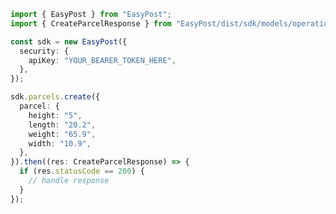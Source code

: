 <!-- Start SDK Example Usage -->
```typescript
import { EasyPost } from "EasyPost";
import { CreateParcelResponse } from "EasyPost/dist/sdk/models/operations";

const sdk = new EasyPost({
  security: {
    apiKey: "YOUR_BEARER_TOKEN_HERE",
  },
});

sdk.parcels.create({
  parcel: {
    height: "5",
    length: "20.2",
    weight: "65.9",
    width: "10.9",
  },
}).then((res: CreateParcelResponse) => {
  if (res.statusCode == 200) {
    // handle response
  }
});
```
<!-- End SDK Example Usage -->